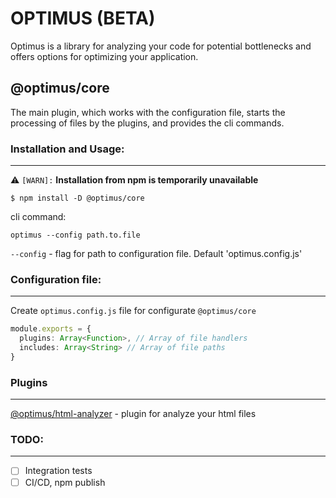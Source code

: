 # OPTIMUS (BETA)

Optimus is a library for analyzing your code for potential bottlenecks and offers options for optimizing your application.

## @optimus/core

The main plugin, which works with the configuration file, starts the processing of files by the plugins, and provides the cli commands.

### Installation and Usage:
---
:warning:  `[WARN]:` **Installation from npm is temporarily unavailable**
```
$ npm install -D @optimus/core
```

cli command:

```
optimus --config path.to.file
```

`--config` - flag for path to configuration file. Default 'optimus.config.js'

### Configuration file:
---

Create `optimus.config.js` file for configurate `@optimus/core`

```TypeScript
module.exports = {
  plugins: Array<Function>, // Array of file handlers
  includes: Array<String> // Array of file paths
}
```

### Plugins
---

[@optimus/html-analyzer](https://github.com/HolyCoffee/optimus-html-analyzer-plugin) - plugin for analyze your html files


### TODO:
---

- [ ] Integration tests
- [ ] CI/CD, npm publish
